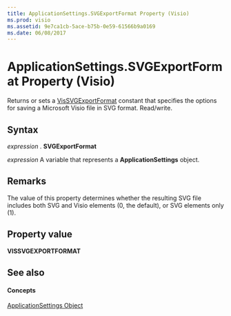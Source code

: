 ```yaml
---
title: ApplicationSettings.SVGExportFormat Property (Visio)
ms.prod: visio
ms.assetid: 9e7ca1cb-5ace-b75b-0e59-61566b9a0169
ms.date: 06/08/2017
---
```



# ApplicationSettings.SVGExportFormat Property (Visio)

Returns or sets a [VisSVGExportFormat](Visio.vissvgexportformat.md) constant that specifies the options for saving a Microsoft Visio file in SVG format. Read/write.


## Syntax

 _expression_ . **SVGExportFormat**

 _expression_ A variable that represents a **ApplicationSettings** object.


## Remarks

The value of this property determines whether the resulting SVG file includes both SVG and Visio elements (0, the default), or SVG elements only (1).


## Property value

 **VISSVGEXPORTFORMAT**


## See also


#### Concepts


[ApplicationSettings Object](Visio.ApplicationSettings.md)

